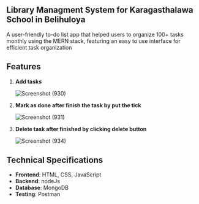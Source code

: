 ## Library Managment System for Karagasthalawa School in Belihuloya
A user-friendly to-do list app that helped users to organize 100+ tasks monthly using the MERN stack, featuring an easy to use interface for efficient task organization

## Features


1. **Add tasks**
   
   ![Screenshot (930)](https://github.com/user-attachments/assets/97a9b667-4e11-4527-a0e5-4e5292232460)
   

3. **Mark as done after finish the task by put the tick**
   
   ![Screenshot (931)](https://github.com/user-attachments/assets/c05c0af9-eb17-4a3f-950e-e4b49fb93f2c)


1. **Delete task after finished by clicking delete button**
   
   ![Screenshot (934)](https://github.com/user-attachments/assets/b63d3e47-3a23-4fc0-823d-90fa3cf1615d)

  


## Technical Specifications
- **Frontend**: HTML, CSS, JavaScript
- **Backend**: nodeJs
- **Database**: MongoDB
- **Testing**: Postman

